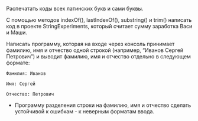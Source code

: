 Распечатать коды всех латинских букв и сами буквы.

С помощью методов indexOf(), lastIndexOf(), substring() и trim() написать код в проекте StringExperiments, который считает сумму заработка Васи и Маши.

Написать программу, которая на входе через консоль принимает фамилию, имя и отчество одной строкой (например, “Иванов Сергей Петрович”) и выводит фамилию, имя и отчество отдельно в следующем формате:



    Фамилия: Иванов

    Имя: Сергей

    Отчество: Петрович



* Программу разделения строки на фамилию, имя и отчество сделать устойчивой к ошибкам - к неверным форматам ввода.

